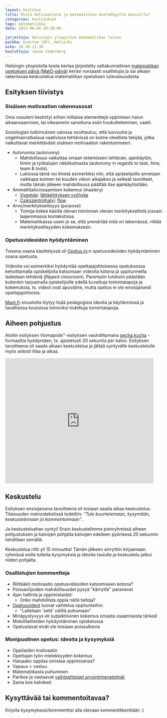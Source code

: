 ```yaml
---
layout: koulutus
title: Mistä motivaatiota ja matematiikan mielekkyyttä massoille?
categories: koulutukset
tags: matematiikka
date: 2013-06-04 10:30:00

jarjestaja: Helsingin yliopiston matematiikan laitos
paikka: Exactum (HY), Helsinki
aika: 10:30-11:30
kouluttaja: Janne Cederberg
---
```


Helsingin yliopistolla toista kertaa järjestetty valtakunnallinen [matematiikan opetuksen päivä (MatO-päivä)][mato] keräsi runsaasti osallistujia
ja sai aikaan rakentavaa keskustelua matematiikan opetuksen tulevaisuudesta.


## Esityksen tiivistys

### Sisäisen motivaation rakennusosat

Oma osuuteni keskittyi siihen millaisia elementtejä oppimisen halun aikaansaaminen, tai oikeammin sanottuna esiin houkutteleminen, vaatii.

Sosiologian tutkimuksen valossa osoittautuu, että luovuutta ja ongelmanratkaisua vaativissa tehtävissä on kolme oleellista tekijää, jotka vaikuttavat
merkittävästi sisäisen motivaation rakentumiseen:

* Autonomia (autonomy)
   - Mahdollisuus vaikuttaa omaan tekemiseen tehtävän, ajankäytön, tiimin ja työkalujen näkökulmasta (autonomy in regards to task, time, team & tools).
   - Lukiossa tämä voi ilmetä esimerkiksi niin, että opiskelijoille annetaan vaikkapa kolmen tai kuuden viikon aikajakso ja selkeät tavoitteet, mutta
     tämän jälkeen mahdollisuus päättää itse ajankäytöstään.
* Ammattitaito/osaamisen kokemus (mastery)
   - [Vygotski][vygo]: [lähikehityksen vyöhyke][lahi]
   - [Csikszentmihalyi][csik]: [flow][flow]
* Arvo/merkityksellisyys (purpose)
   - Toimija kokee käsillä olevan toiminnan olevan merkityksellistä jossain laajemmassa kontekstissa.
   - Matematiikassa usein jo se, että ymmärtää mitä on tekemässä, riittää merkityksellisyyden kokemukseen. 

### Opetusvideoiden hyödyntäminen

Toisena osana käsittelyssä oli [Opetus.tv][o.tv]:n opetusvideoiden hyödyntäminen osana opetusta.

Videoita voi esimerkiksi hyödyntää opettajajohtoisessa opetuksessa kehoittamalla opiskelijoita katsomaan videoita kotona ja oppitunneilla lasketaan tehtäviä (_flipped classroom_). Parempiin tuloksiin päästään kuitenkin tarjoamalla opiskelijoille edellä kuvattuja toimintatapoja ja kokemuksia, ts. videot ovat apuväline, mutta opetus ei ole ensisijaisesti opettajajohtoista.

[Maot.fi](http://maot.fi)-sivustolta löytyy lisää pedagogisia ideoita ja käytännössä ja tavallisissa kouluissa toimiviksi todettuja toimintatapoja.
 

## Aiheen pohjustus
Aloitin esityksen Voimapiste&trade;-esityksen vauhdittamana [pecha kucha][pech] -formaattia hyödyntäen, ts. ajastetusti 20 sekuntia per kalvo. Esityksen tavoitteena oli saada aikaan keskustelua ja jättää syntyvälle keskustelulle myös aidosti tilaa ja aikaa.

<div class="embed-container">
	<iframe src="http://www.slideshare.net/slideshow/embed_code/27602967" width="476" height="400" frameborder="0" marginwidth="0" marginheight="0" scrolling="no"></iframe>
</div>


## Keskustelu
Esityksen ensisijaisena tavoitteena oli tosiaan saada aikaa keskustelua. Tilaisuuden mainostekstissä todettiin: _"Tule kuuntelemaan, kysymään, keskustelemaan ja kommentoimaan"_.

Ja keskusteluahan syntyi! Ensin keskustelimme pienryhmissä aiheen pohjustuksen ja kalvojen pohjalta kalvojen edelleen pyöriessä 20 sekunnin tahdillaan seinällä.

Keskustelua riitti yli 15 minuuttia! Tämän jälkeen siirryttiin kirjaamaan ryhmissä esille tulleita kysymyksiä ja ideoita taululle ja keskustelu jatkui niiden pohjalta.

### Osallistujien kommentteja

* Riittääkö motivaatio opetusvideoiden katsomiseen kotona?
* Poissaolijoiden mahdollisuudet pysyä "kärryillä" paranevat
* Ajan hallinta ja oppimistaidot:
	- Onko mahdollista oppia näitä taitoja?
* [Opetusvideot][o.tv] tuovat vaihtelua oppitunteihin:
	- "Laitetaan 'setä' välillä puhumaan"
* Minäpystyvyys eli subjektiivinen kokemus omasta osaamisesta tärkeä!
* Mobiililaitteiden hyödyntäminen opiskelussa
* Opetustavat eivät ole toisiaan poissulkevia

### Monipuolinen opetus: ideoita ja kysymyksiä

* Oppilaiden motivaatio
* Opettajan työn mielekkyyden kokemus
* Haluaako oppilas omistaa oppimisensa?
* Vapaus > vastuu
* Matematiikasta puhuminen
* Parikoe ja vastaavat [vaihtoehtoiset arvointimenetelmät][maot]
* Sama koe kahdesti


## Kysyttävää tai kommentoitavaa?

Kirjoita kysymyksesi/kommenttisi alla olevaan kommenttikenttään :)


[mato]: https://wiki.helsinki.fi/display/Summamutikka/MatO-paiva13
[vygo]: http://fi.wikipedia.org/wiki/Lev_Vygotski
[lahi]: http://fi.wikipedia.org/wiki/L%C3%A4hikehityksen_vy%C3%B6hyke
[csik]: http://fi.wikipedia.org/wiki/Mih%C3%A1ly_Cs%C3%ADkszentmih%C3%A1lyi
[flow]: http://fi.wikipedia.org/wiki/Flow
[pech]: http://fi.wikipedia.org/wiki/Pecha_Kucha
[o.tv]: http://opetus.tv
[maot]: http://maot.fi/2013/10/muutetaan-arviointi-oppimista-ja-ihmisyytta-tukevaksi-ja-luodaan-ahdistusvapaa-koulu/